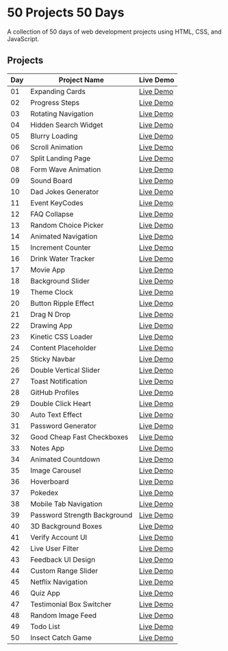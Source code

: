 # 50 Projects 50 Days

A collection of 50 days of web development projects using HTML, CSS, and JavaScript.

## Projects

| Day | Project Name | Live Demo |
|-----|--------------|-----------|
| 01 | Expanding Cards | [Live Demo](https://winnwy.github.io/50projects50days/expanding-cards/) |
| 02 | Progress Steps | [Live Demo](https://winnwy.github.io/50projects50days/progress-steps/) |
| 03 | Rotating Navigation | [Live Demo]() |
| 04 | Hidden Search Widget | [Live Demo]() |
| 05 | Blurry Loading | [Live Demo]() |
| 06 | Scroll Animation | [Live Demo]() |
| 07 | Split Landing Page | [Live Demo]() |
| 08 | Form Wave Animation | [Live Demo]() |
| 09 | Sound Board | [Live Demo]() |
| 10 | Dad Jokes Generator | [Live Demo]() |
| 11 | Event KeyCodes | [Live Demo]() |
| 12 | FAQ Collapse | [Live Demo]() |
| 13 | Random Choice Picker | [Live Demo]() |
| 14 | Animated Navigation | [Live Demo]() |
| 15 | Increment Counter | [Live Demo]() |
| 16 | Drink Water Tracker | [Live Demo]() |
| 17 | Movie App | [Live Demo]() |
| 18 | Background Slider | [Live Demo]() |
| 19 | Theme Clock | [Live Demo]() |
| 20 | Button Ripple Effect | [Live Demo]() |
| 21 | Drag N Drop | [Live Demo]() |
| 22 | Drawing App | [Live Demo]() |
| 23 | Kinetic CSS Loader | [Live Demo]() |
| 24 | Content Placeholder | [Live Demo]() |
| 25 | Sticky Navbar | [Live Demo]() |
| 26 | Double Vertical Slider | [Live Demo]() |
| 27 | Toast Notification | [Live Demo]() |
| 28 | GitHub Profiles | [Live Demo]() |
| 29 | Double Click Heart | [Live Demo]() |
| 30 | Auto Text Effect | [Live Demo]() |
| 31 | Password Generator | [Live Demo]() |
| 32 | Good Cheap Fast Checkboxes | [Live Demo]() |
| 33 | Notes App | [Live Demo]() |
| 34 | Animated Countdown | [Live Demo]() |
| 35 | Image Carousel | [Live Demo]() |
| 36 | Hoverboard | [Live Demo]() |
| 37 | Pokedex | [Live Demo]() |
| 38 | Mobile Tab Navigation | [Live Demo]() |
| 39 | Password Strength Background | [Live Demo]() |
| 40 | 3D Background Boxes | [Live Demo]() |
| 41 | Verify Account UI | [Live Demo]() |
| 42 | Live User Filter | [Live Demo]() |
| 43 | Feedback UI Design | [Live Demo]() |
| 44 | Custom Range Slider | [Live Demo]() |
| 45 | Netflix Navigation | [Live Demo]() |
| 46 | Quiz App | [Live Demo]() |
| 47 | Testimonial Box Switcher | [Live Demo]() |
| 48 | Random Image Feed | [Live Demo]() |
| 49 | Todo List | [Live Demo]() |
| 50 | Insect Catch Game | [Live Demo]() |